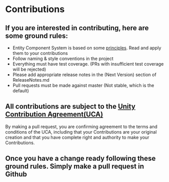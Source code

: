 # Contributions

## If you are interested in contributing, here are some ground rules:
* Entity Component System is based on some [principles](Documentation/content/ecs_principles_and_vision.md). Read and apply them to your contributions  
* Follow naming & style conventions in the project
* Everything must have test coverage. (PRs with insufficient test coverage will be rejected)
* Please add appropriate release notes in the (Next Version) section of ReleaseNotes.md
* Pull requests must be made against master (Not stable, which is the default)

## All contributions are subject to the [Unity Contribution Agreement(UCA)](https://unity3d.com/legal/licenses/Unity_Contribution_Agreement)
By making a pull request, you are confirming agreement to the terms and conditions of the UCA, including that your Contributions are your original creation and that you have complete right and authority to make your Contributions.

## Once you have a change ready following these ground rules. Simply make a pull request in Github
